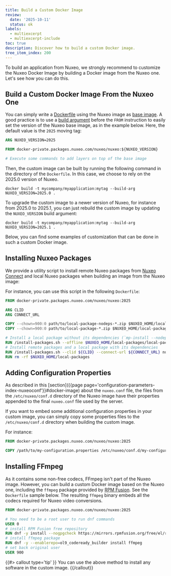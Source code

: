 ```yaml
---
title: Build a Custom Docker Image
review:
  date: '2025-10-11'
  status: ok
labels:
  - multiexcerpt
  - multiexcerpt-include
toc: true
description: Discover how to build a custom Docker image.
tree_item_index: 200
---
```


To build an application from Nuxeo, we strongly recommend to customize the Nuxeo Docker Image by building a Docker image from the Nuxeo one. Let's see how you can do this.

## Build a Custom Docker Image From the Nuxeo One

You can simply write a [Dockerfile](https://docs.docker.com/build/concepts/dockerfile/) using the Nuxeo image as [base image](https://docs.docker.com/build/building/base-images/).
A good practice is to use a [build argument](https://docs.docker.com/engine/reference/builder/#understand-how-arg-and-from-interact) before the `FROM` instruction to easily set the version of the Nuxeo base image, as in the example below. Here, the default value is the `2025` moving tag:

```Dockerfile
ARG NUXEO_VERSION=2025

FROM docker-private.packages.nuxeo.com/nuxeo/nuxeo:${NUXEO_VERSION}

# Execute some commands to add layers on top of the base image
```

Then, the custom image can be built by running the following command in the directory of the `Dockerfile`. In this case, we choose to rely on the 2025.0 version of Nuxeo.

```shell
docker build -t mycompany/myapplication:mytag --build-arg NUXEO_VERSION=2025.0 .
```

To upgrade the custom image to a newer version of Nuxeo, for instance from 2025.0 to 2025.1, you can just rebuild the custom image by updating the `NUXEO_VERSION` build argument:

```shell
docker build -t mycompany/myapplication:mytag --build-arg NUXEO_VERSION=2025.1 .
```

Below, you can find some examples of customization that can be done in such a custom Docker image.

## Installing Nuxeo Packages

We provide a utility script to install remote Nuxeo packages from [Nuxeo Connect](https://connect.nuxeo.com/) and local Nuxeo packages when building an image from the Nuxeo image:

For instance, you can use this script in the following `Dockerfile`:

```Dockerfile
FROM docker-private.packages.nuxeo.com/nuxeo/nuxeo:2025

ARG CLID
ARG CONNECT_URL

COPY --chown=900:0 path/to/local-package-nodeps-*.zip $NUXEO_HOME/local-packages/local-package-nodeps.zip
COPY --chown=900:0 path/to/local-package-*.zip $NUXEO_HOME/local-packages/local-package.zip

# Install a local package without its dependencies (`mp-install --nodeps`)
RUN /install-packages.sh --offline $NUXEO_HOME/local-packages/local-package-nodeps.zip
# Install remote packages and a local package with its dependencies
RUN /install-packages.sh --clid ${CLID} --connect-url ${CONNECT_URL} nuxeo-web-ui nuxeo-drive $NUXEO_HOME/local-packages/local-package.zip
RUN rm -rf $NUXEO_HOME/local-packages
```

## Adding Configuration Properties

As described in this [section]({{page page='configuration-parameters-index-nuxeoconf'}}#docker-image) about the `nuxeo.conf` file, the files from the `/etc/nuxeo/conf.d` directory of the Nuxeo image have their properties appended to the final `nuxeo.conf` file used by the server.

If you want to embed some additional configuration properties in your custom image, you can simply copy some properties files to the `/etc/nuxeo/conf.d` directory when building the custom image.

For instance:

```Dockerfile
FROM docker-private.packages.nuxeo.com/nuxeo/nuxeo:2025

COPY /path/to/my-configuration.properties /etc/nuxeo/conf.d/my-configuration.properties
```

## Installing FFmpeg

As it contains some non-free codecs, FFmpeg isn't part of the Nuxeo image. However, you can build a custom Docker image based on the Nuxeo one, including the `ffmpeg` package provided by [RPM Fusion](https://rpmfusion.org/). See the `Dockerfile` sample  below. The resulting `ffmpeg` binary embeds all the codecs required for Nuxeo video conversions.

```Dockerfile
FROM docker-private.packages.nuxeo.com/nuxeo/nuxeo:2025

# You need to be a root user to run dnf commands
USER 0
# install RPM Fusion free repository
RUN dnf -y install --nogpgcheck https://mirrors.rpmfusion.org/free/el/rpmfusion-free-release-9.noarch.rpm
# install ffmpeg package
RUN dnf -y --enablerepo=ol9_codeready_builder install ffmpeg
# set back original user
USER 900
```

{{#> callout type='tip' }}
You can use the above method to install any software in the custom image.
{{/callout}}

